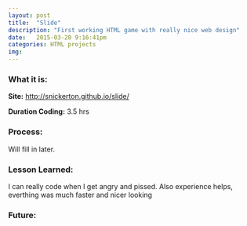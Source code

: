 ```yaml
---
layout: post
title:  "Slide"
description: "First working HTML game with really nice web design"
date:   2015-03-20 9:16:41pm
categories: HTML projects
img: 
---
```

<h3><b>What it is:</b></h3> 

<b>Site:</b> <http://snickerton.github.io/slide/> 

<b>Duration Coding:</b> 3.5 hrs

<h3><b>Process:</b></h3> 
Will fill in later.

<h3><b>Lesson Learned:</b></h3>
I can really code when I get angry and pissed. Also experience helps, everthing was much faster and nicer looking

<h3><b>Future:</b></h3> 






